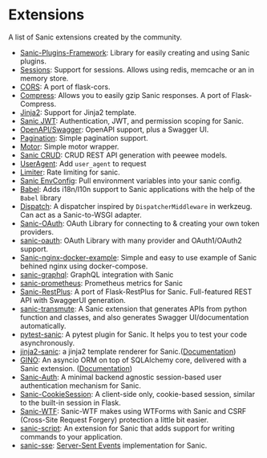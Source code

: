# Extensions

A list of Sanic extensions created by the community.
- [Sanic-Plugins-Framework](https://github.com/ashleysommer/sanicpluginsframework): Library for easily creating and using Sanic plugins.
- [Sessions](https://github.com/subyraman/sanic_session): Support for sessions.
  Allows using redis, memcache or an in memory store.
- [CORS](https://github.com/ashleysommer/sanic-cors): A port of flask-cors.
- [Compress](https://github.com/subyraman/sanic_compress): Allows you to easily gzip Sanic responses. A port of Flask-Compress.
- [Jinja2](https://github.com/lixxu/sanic-jinja2): Support for Jinja2 template.
- [Sanic JWT](https://github.com/ahopkins/sanic-jwt): Authentication, JWT, and permission scoping for Sanic.
- [OpenAPI/Swagger](https://github.com/channelcat/sanic-openapi): OpenAPI support, plus a Swagger UI.
- [Pagination](https://github.com/lixxu/python-paginate): Simple pagination support.
- [Motor](https://github.com/lixxu/sanic-motor): Simple motor wrapper.
- [Sanic CRUD](https://github.com/Typhon66/sanic_crud): CRUD REST API generation with peewee models.
- [UserAgent](https://github.com/lixxu/sanic-useragent): Add `user_agent` to request
- [Limiter](https://github.com/bohea/sanic-limiter): Rate limiting for sanic.
- [Sanic EnvConfig](https://github.com/jamesstidard/sanic-envconfig): Pull environment variables into your sanic config.
- [Babel](https://github.com/lixxu/sanic-babel): Adds i18n/l10n support to Sanic applications with the help of the
`Babel` library
- [Dispatch](https://github.com/ashleysommer/sanic-dispatcher): A dispatcher inspired by `DispatcherMiddleware` in werkzeug. Can act as a Sanic-to-WSGI adapter.
- [Sanic-OAuth](https://github.com/Sniedes722/Sanic-OAuth): OAuth Library for connecting to & creating your own token providers.
- [sanic-oauth](https://gitlab.com/SirEdvin/sanic-oauth): OAuth Library with many provider and OAuth1/OAuth2 support.
- [Sanic-nginx-docker-example](https://github.com/itielshwartz/sanic-nginx-docker-example): Simple and easy to use example of Sanic behined nginx using docker-compose.
- [sanic-graphql](https://github.com/graphql-python/sanic-graphql): GraphQL integration with Sanic
- [sanic-prometheus](https://github.com/dkruchinin/sanic-prometheus): Prometheus metrics for Sanic
- [Sanic-RestPlus](https://github.com/ashleysommer/sanic-restplus): A port of Flask-RestPlus for Sanic. Full-featured REST API with SwaggerUI generation.
- [sanic-transmute](https://github.com/yunstanford/sanic-transmute): A Sanic extension that generates APIs from python function and classes, and also generates Swagger UI/documentation automatically.
- [pytest-sanic](https://github.com/yunstanford/pytest-sanic): A pytest plugin for Sanic. It helps you to test your code asynchronously.
- [jinja2-sanic](https://github.com/yunstanford/jinja2-sanic): a jinja2 template renderer for Sanic.([Documentation](http://jinja2-sanic.readthedocs.io/en/latest/))
- [GINO](https://github.com/fantix/gino): An asyncio ORM on top of SQLAlchemy core, delivered with a Sanic extension. ([Documentation](https://python-gino.readthedocs.io/))
- [Sanic-Auth](https://github.com/pyx/sanic-auth): A minimal backend agnostic session-based user authentication mechanism for Sanic.
- [Sanic-CookieSession](https://github.com/pyx/sanic-cookiesession): A client-side only, cookie-based session, similar to the built-in session in Flask.
- [Sanic-WTF](https://github.com/pyx/sanic-wtf): Sanic-WTF makes using WTForms with Sanic and CSRF (Cross-Site Request Forgery) protection a little bit easier.
- [sanic-script](https://github.com/tim2anna/sanic-script): An extension for Sanic that adds support for writing commands to your application.
- [sanic-sse](https://github.com/inn0kenty/sanic_sse): [Server-Sent Events](https://en.wikipedia.org/wiki/Server-sent_events) implementation for Sanic.
